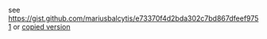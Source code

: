 see https://gist.github.com/mariusbalcytis/e73370f4d2bda302c7bd867dfeef9751
or [copied version](task_copy.md)
